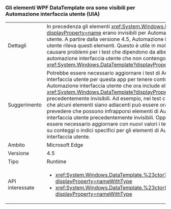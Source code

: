 ### <a name="wpf-datatemplate-elements-are-now-visible-to-uia"></a>Gli elementi WPF DataTemplate ora sono visibili per Automazione interfaccia utente (UIA)

|   |   |
|---|---|
|Dettagli|In precedenza gli elementi <xref:System.Windows.DataTemplate?displayProperty=name> erano invisibili per Automazione interfaccia utente. A partire dalla versione 4.5, Automazione interfaccia utente rileva questi elementi. Questo è utile in molti casi, ma può causare problemi per i test che dipendono da alberi di automazione interfaccia utente che non contengono elementi <xref:System.Windows.DataTemplate?displayProperty=name>.|
|Suggerimento|Potrebbe essere necessario aggiornare i test di Automazione interfaccia utente per questa app per tenere conto dell'albero di Automazione interfaccia utente che ora include elementi <xref:System.Windows.DataTemplate?displayProperty=name> precedentemente invisibili. Ad esempio, nei test che prevedono che alcuni elementi siano adiacenti può essere ora necessario prevedere che possono infrapporsi elementi di Automazione interfaccia utente precedentemente invisibili. Oppure, potrebbe essere necessario aggiornare con nuovi valori i test che si basano su conteggi o indici specifici per gli elementi di Automazione interfaccia utente.|
|Ambito|Microsoft Edge|
|Versione|4.5|
|Tipo|Runtime|
|API interessate|<ul><li><xref:System.Windows.DataTemplate.%23ctor?displayProperty=nameWithType></li><li><xref:System.Windows.DataTemplate.%23ctor(System.Object)?displayProperty=nameWithType></li></ul>|

